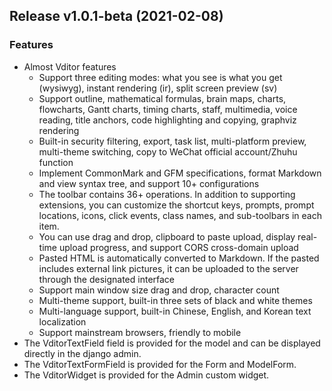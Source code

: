 Release v1.0.1-beta (2021-02-08)
---------------------------

### Features

- Almost Vditor features
  - Support three editing modes: what you see is what you get (wysiwyg),    instant rendering (ir), split screen preview (sv)
  - Support outline, mathematical formulas, brain maps, charts, flowcharts, Gantt charts, timing charts, staff, multimedia, voice reading, title anchors, code highlighting and copying, graphviz rendering
  - Built-in security filtering, export, task list, multi-platform preview, multi-theme switching, copy to WeChat official account/Zhuhu function
  - Implement CommonMark and GFM specifications, format Markdown and view syntax tree, and support 10+ configurations
  - The toolbar contains 36+ operations. In addition to supporting extensions, you can customize the shortcut keys, prompts, prompt locations, icons, click events, class names, and sub-toolbars in each item.
  - You can use drag and drop, clipboard to paste upload, display real-time upload progress, and support CORS cross-domain upload
  - Pasted HTML is automatically converted to Markdown. If the pasted includes external link pictures, it can be uploaded to the server through the designated interface
  - Support main window size drag and drop, character count
  - Multi-theme support, built-in three sets of black and white themes
  - Multi-language support, built-in Chinese, English, and Korean text localization
  - Support mainstream browsers, friendly to mobile
- The VditorTextField field is provided for the model and can be displayed directly in the django admin.
- The VditorTextFormField is provided for the Form and ModelForm.
- The VditorWidget is provided for the Admin custom widget.